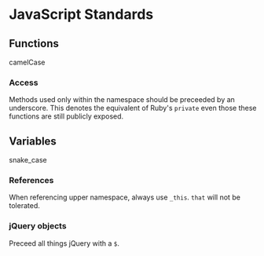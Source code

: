 # JavaScript Standards

## Functions

camelCase

### Access

Methods used only within the namespace should be preceeded by an underscore. This denotes the equivalent of Ruby's `private` even those these functions are still publicly exposed.

## Variables

snake_case

### References

When referencing upper namespace, always use `_this`. `that` will not be tolerated.

### jQuery objects

Preceed all things jQuery with a `$`.